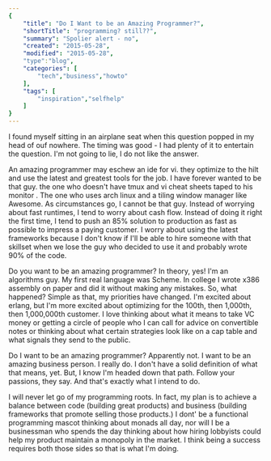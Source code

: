 ```yaml
---
{
    "title": "Do I Want to be an Amazing Programmer?",
    "shortTitle": "programming? still??",
    "summary": "Spolier alert - no",
    "created": "2015-05-28",
    "modified": "2015-05-28",
    "type":"blog",
    "categories": [
        "tech","business","howto"
    ],
    "tags": [
        "inspiration","selfhelp"
    ]
}
---
```

I found myself sitting in an airplane seat when this question popped in my head of ouf nowhere. The timing was good - I had plenty of it to entertain the question. I'm not going to lie, I do not like the answer.

An amazing programmer may eschew an ide for vi. they optimize to the hilt and use the latest and greatest tools for 
the job. I have forever wanted to be that guy. the one who doesn't have tmux and vi cheat sheets taped to his monitor
. The one who uses arch linux and a tiling window manager like Awesome. As circumstances go, 
I cannot be that guy. Instead of worrying about fast runtimes, I tend to worry about cash flow. Instead of doing it 
right the first time, I tend to push an 85% solution to production as fast as possible to impress a paying customer. 
I worry about using the latest frameworks because I don't know if I'll be able to hire someone with that skillset 
when we lose the guy who decided to use it and probably wrote 90% of the code.

Do you want to be an amazing programmer? In theory, yes! I'm an algorithms guy. My first real language was Scheme. In college I wrote x386 assembly on paper and did it without making any mistakes. So, what happened? Simple as that, my priorities have changed.  I'm excited about erlang, but I'm more excited about optimizing for the 100th, then 1,000th, then 1,000,000th customer. I love thinking about what it means to take VC money or getting a circle of people who I can call for advice on convertible notes or thinking about what certain strategies look like on a cap table and what signals they send to the public.

Do I want to be an amazing programmer? Apparently not. I want to be an amazing business person. I really do. I don't 
have a solid definition of what that means, yet. But, I know I'm headed down that path. Follow your passions, 
they say. And that's exactly what I intend to do.

I will never let go of my programming roots. In fact, my plan is to achieve a balance between code (building great products) and business (building frameworks that promote selling those products.) I dont' be a functional programming mascot thinking about monads all day, nor will I be a businessman who spends the day thinking about how hiring lobbyists could help my product maintain a monopoly in the market. I think being a success requires both those sides so that is what I'm doing. 
